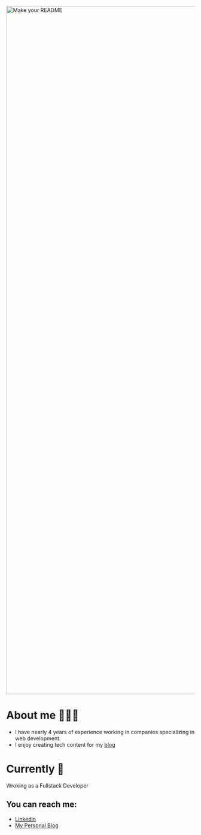 <img width="1834" alt="Make your README" src="https://github.com/jadczykjakub/jadczykjakub/assets/61157606/ab854eca-b66a-4090-960c-53e3c6ad7b47">

# About me 👨🏻‍💻
    
- I have nearly 4 years of experience working in companies specializing in web development.  
- I enjoy creating tech content for my [blog](https://tallguyjj.com)

# Currently 📝
Wroking as a Fullstack Developer


## You can reach me: 
- [Linkedin](https://www.linkedin.com/in/jakub-jadczyk-868371171/)
- [My Personal Blog](https://tallguyjj.com)

